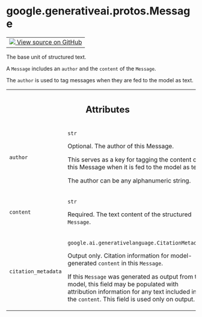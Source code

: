
# google.generativeai.protos.Message

<!-- Insert buttons and diff -->

<table class="tfo-notebook-buttons tfo-api nocontent">
<td>
  <a target="_blank" href="https://github.com/googleapis/google-cloud-python/tree/main/packages/google-ai-generativelanguage/google/ai/generativelanguage_v1beta/types/discuss_service.py#L163-L211">
    <img src="https://www.tensorflow.org/images/GitHub-Mark-32px.png" />
    View source on GitHub
  </a>
</td>
</table>



The base unit of structured text.

<!-- Placeholder for "Used in" -->

A ``Message`` includes an ``author`` and the ``content`` of the
``Message``.

The ``author`` is used to tag messages when they are fed to the
model as text.





<!-- Tabular view -->
 <table class="responsive fixed orange">
<colgroup><col width="214px"><col></colgroup>
<tr><th colspan="2"><h2 class="add-link">Attributes</h2></th></tr>

<tr>
<td>

`author`<a id="author"></a>

</td>
<td>

`str`

Optional. The author of this Message.

This serves as a key for tagging
the content of this Message when it is fed to
the model as text.

The author can be any alphanumeric string.

</td>
</tr><tr>
<td>

`content`<a id="content"></a>

</td>
<td>

`str`

Required. The text content of the structured ``Message``.

</td>
</tr><tr>
<td>

`citation_metadata`<a id="citation_metadata"></a>

</td>
<td>

`google.ai.generativelanguage.CitationMetadata`

Output only. Citation information for model-generated
``content`` in this ``Message``.

If this ``Message`` was generated as output from the model,
this field may be populated with attribution information for
any text included in the ``content``. This field is used
only on output.


</td>
</tr>
</table>



